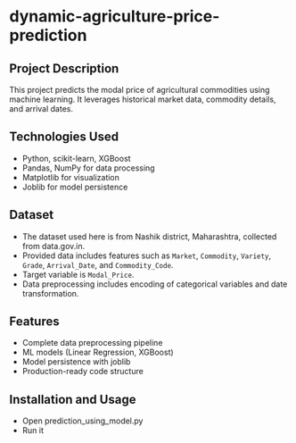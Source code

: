 # dynamic-agriculture-price-prediction

## Project Description
This project predicts the modal price of agricultural commodities using machine learning. It leverages historical market data, commodity details, and arrival dates. 

## Technologies Used
- Python, scikit-learn, XGBoost
- Pandas, NumPy for data processing
- Matplotlib for visualization
- Joblib for model persistence

## Dataset
- The dataset used here is from Nashik district, Maharashtra, collected from data.gov.in.
- Provided data includes features such as `Market`, `Commodity`, `Variety`, `Grade`, `Arrival_Date`, and `Commodity_Code`.
- Target variable is `Modal_Price`.
- Data preprocessing includes encoding of categorical variables and date transformation.

## Features
- Complete data preprocessing pipeline
- ML models (Linear Regression, XGBoost)
- Model persistence with joblib
- Production-ready code structure

## Installation and Usage
- Open prediction_using_model.py
- Run it
